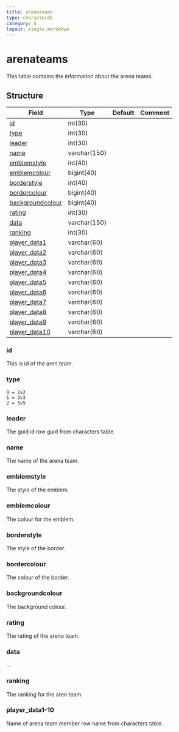 ```yaml
---
title: arenateams
type: characterdb
category: A
layout: single_markdown
---
```


# arenateams
This table contains the information about the arena teams.

## Structure

Field                                     | Type         | Default | Comment
----------------------------------------  | ------------ | ------- | -------
[id](#id)                                 | int(30)      |         |        
[type](#type)                             | int(30)      |         |        
[leader](#leader)                         | int(30)      |         |        
[name](#name)                             | varchar(150) |         |        
[emblemstyle](#emblemstyle)               | int(40)      |         |        
[emblemcolour](#emblemcolour)             | bigint(40)   |         |        
[borderstyle](#borderstyle)               | int(40)      |         |        
[bordercolour](#bordercolour)             | bigint(40)   |         |        
[backgroundcolour](#backgroundcolour)     | bigint(40)   |         |        
[rating](#rating)                         | int(30)      |         |        
[data](#data)                             | varchar(150) |         |        
[ranking](#ranking)                       | int(30)      |         |        
[player_data1](#player_data1-10)          | varchar(60)  |         |        
[player_data2](#player_data1-10)          | varchar(60)  |         |        
[player_data3](#player_data1-10)          | varchar(60)  |         |        
[player_data4](#player_data1-10)          | varchar(60)  |         |        
[player_data5](#player_data1-10)          | varchar(60)  |         |        
[player_data6](#player_data1-10)          | varchar(60)  |         |        
[player_data7](#player_data1-10)          | varchar(60)  |         |        
[player_data8](#player_data1-10)          | varchar(60)  |         |        
[player_data9](#player_data1-10)          | varchar(60)  |         |        
[player_data10](#player_data1-10)         | varchar(60)  |         |        

### id

This is id of the aren team.

### type
    0 = 2v2
    1 = 3v3
    2 = 5v5 

### leader

The guid id row guid from characters table.

### name

The name of the arena team.

### emblemstyle

The style of the emblem.

### emblemcolour

The colour for the emblem.

### borderstyle

The style of the border.

### bordercolour

The colour of the border.

### backgroundcolour

The background colour.

### rating

The rating of the arena team.

### data

...

### ranking

The ranking for the aren team.

### player_data1-10

Name of arena team member row name from characters table.